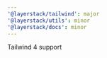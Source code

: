 ```yaml
---
'@layerstack/tailwind': major
'@layerstack/utils': minor
'@layerstack/docs': minor
---
```


Tailwind 4 support
